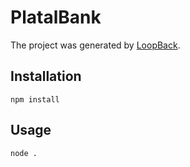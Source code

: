 # PlatalBank

The project was generated by [LoopBack](http://loopback.io).

## Installation

    npm install

## Usage

    node .
